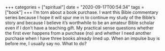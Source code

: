 +++
categories = ["spiritual"]
date = "2020-09-17T00:54:34"
tags = ["book"]
+++
I’m torn about a book purchase. I want this Bible commentary series because I hope it will spur me in to continue my study of the Bible’s story and because I believe it’s worthwhile to be an amateur Bible scholar even if I don’t have a teaching gift. My practical sense questions whether the first ever happens from a purchase (no) and whether I need another purchase when I have three books already lined up. When an impulse buy is before me, I usually say no. What to do?
               